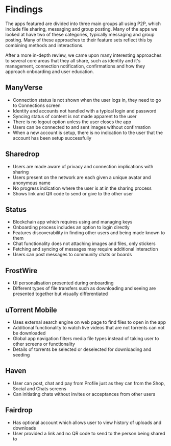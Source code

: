 # Findings

The apps featured are divided into three main groups all using P2P, which include file sharing, messaging and group posting. Many of the apps we looked at have two of these categories, typically messaging and group posting. Many of these approaches to their feature sets reflect this by combining methods and interactions.

After a more in-depth review, we came upon many interesting approaches to several core areas that they all share, such as identity and it's management, connection notification, confirmations and how they approach onboarding and user education.

## ManyVerse

* Connection status is not shown when the user logs in, they need to go to Connections screen
* Identity and accounts not handled with a typical login and password
* Syncing status of content is not made apparent to the user
* There is no logout option unless the user closes the app
* Users can be connected to and sent images without confirmation
* When a new account is setup, there is no indication to the user that the account has been setup successfully

## Sharedrop

* Users are made aware of privacy and connection implications with sharing
* Users present on the network are each given a unique avatar and anonymous name
* No progress indication where the user is at in the sharing process
* Shows link and QR code to send or give to the other user

## Status

* Blockchain app which requires using and managing keys
* Onboarding process includes an option to login directly
* Features discoverability in finding other users and being made known to them
* Chat functionality does not attaching images and files, only stickers
* Fetching and syncing of messages may require additional interaction
* Users can post messages to community chats or boards

## FrostWire

* UI personalisation presented during onboarding
* Different types of file transfers such as downloading and seeing are presented together but visually differentiated

## uTorrent Mobile

* Uses external search engine on web page to find files to open in the app
* Additional functionality to watch live videos that are not torrents can not be downloaded
* Global app navigation filters media file types instead of taking user to other screens or functionality
* Details of torrents be selected or deselected for downloading and seeding

## Haven

* User can post, chat and pay from Profile just as they can from the Shop, Social and Chats screens
* Can initiating chats without invites or acceptances from other users

## Fairdrop

* Has optional account which allows user to view history of uploads and downloads
* User provided a link and no QR code to send to the person being shared to

